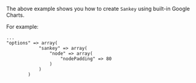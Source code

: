 The above example shows you how to create `Sankey` using built-in Google Charts.

For example:

    ...
    "options" => array(
                "sankey" => array(
                    "node" => array(
                        "nodePadding" => 80
                    )
                )
            )